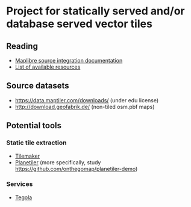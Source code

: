 # Project for statically served and/or database served vector tiles

## Reading

- [Maplibre source integration documentation](https://maplibre.org/maplibre-gl-js-docs/style-spec/sources/)
- [List of available resources](https://github.com/mapbox/awesome-vector-tiles)

## Source datasets

- https://data.maptiler.com/downloads/ (under edu license)
- http://download.geofabrik.de/ (non-tiled osm.pbf maps)

## Potential tools

### Static tile extraction

- [Tilemaker](https://github.com/systemed/tilemaker/)
- [Planetiler](https://github.com/onthegomap/planetiler) (more specifically, study https://github.com/onthegomap/planetiler-demo)

### Services

- [Tegola](https://tegola.io/)
